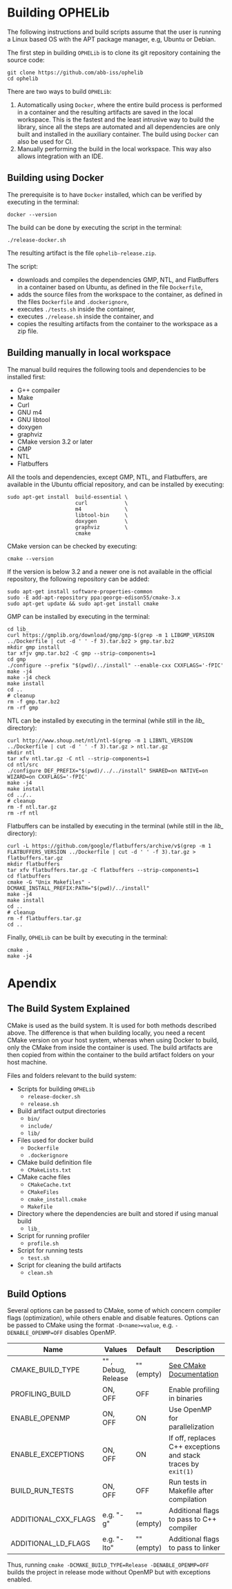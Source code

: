 # Building OPHELib

The following instructions and build scripts assume that the user is running a Linux based OS with the APT package manager, e.g, Ubuntu or Debian.

The first step in building `OPHELib` is to clone its git repository containing the source code:

    git clone https://github.com/abb-iss/ophelib
    cd ophelib

There are two ways to build `OPHELib`:
1. Automatically using `Docker`, where the entire build process is performed in a container and the resulting artifacts are saved in the local workspace. This is the fastest and the least intrusive way to build the library, since all the steps are automated and all dependencies are only built and installed in the auxiliary container. The build using `Docker` can also be used for CI.
2. Manually performing the build in the local workspace. This way also allows integration with an IDE.

## Building using Docker
The prerequisite is to have `Docker` installed, which can be verified by executing in the terminal:

```
docker --version
```

The build can be done by executing the script in the terminal:

```
./release-docker.sh
```
The resulting artifact is the file `ophelib-release.zip`.

The script:
* downloads and compiles the dependencies GMP, NTL, and FlatBuffers in a container based on Ubuntu, as defined in the file `Dockerfile`,
* adds the source files from the workspace to the container, as defined in the files `Dockerfile` and `.dockerignore`,
* executes `./tests.sh` inside the container,
* executes `./release.sh` inside the container, and
* copies the resulting artifacts from the container to the workspace as a zip file.

## Building manually in local workspace

The manual build requires the following tools and dependencies to be installed first:
* G++ compailer
* Make
* Curl
* GNU m4
* GNU libtool
* doxygen
* graphviz
* CMake version 3.2 or later
* GMP
* NTL
* Flatbuffers

All the tools and dependencies, except GMP, NTL, and Flatbuffers, are available in the Ubuntu official repository, and can be installed by executing:

```
sudo apt-get install  build-essential \
                      curl            \
                      m4              \
                      libtool-bin     \
                      doxygen         \
                      graphviz        \
                      cmake
```

CMake version can be checked by executing:

```
cmake --version
```

If the version is below 3.2 and a newer one is not available in the official repository, the following repository can be added:

```
sudo apt-get install software-properties-common
sudo -E add-apt-repository ppa:george-edison55/cmake-3.x
sudo apt-get update && sudo apt-get install cmake
```

GMP can be installed by executing in the terminal:

```
cd lib_
curl https://gmplib.org/download/gmp/gmp-$(grep -m 1 LIBGMP_VERSION ../Dockerfile | cut -d ' ' -f 3).tar.bz2 > gmp.tar.bz2
mkdir gmp install
tar xfjv gmp.tar.bz2 -C gmp --strip-components=1
cd gmp
./configure --prefix "$(pwd)/../install" --enable-cxx CXXFLAGS='-fPIC'
make -j4
make -j4 check
make install
cd ..
# cleanup
rm -f gmp.tar.bz2
rm -rf gmp
```
NTL can be installed by executing in the terminal (while still in the *lib_* directory):

```
curl http://www.shoup.net/ntl/ntl-$(grep -m 1 LIBNTL_VERSION ../Dockerfile | cut -d ' ' -f 3).tar.gz > ntl.tar.gz
mkdir ntl
tar xfv ntl.tar.gz -C ntl --strip-components=1
cd ntl/src
./configure DEF_PREFIX="$(pwd)/../../install" SHARED=on NATIVE=on WIZARD=on CXXFLAGS='-fPIC'
make -j4
make install
cd ../..
# cleanup
rm -f ntl.tar.gz
rm -rf ntl
```

Flatbuffers can be installed by executing in the terminal (while still in the *lib_* directory):

```
curl -L https://github.com/google/flatbuffers/archive/v$(grep -m 1 FLATBUFFERS_VERSION ../Dockerfile | cut -d ' ' -f 3).tar.gz > flatbuffers.tar.gz
mkdir flatbuffers
tar xfv flatbuffers.tar.gz -C flatbuffers --strip-components=1
cd flatbuffers
cmake -G "Unix Makefiles" -DCMAKE_INSTALL_PREFIX:PATH="$(pwd)/../install"
make -j4
make install
cd ..
# cleanup
rm -f flatbuffers.tar.gz
cd ..
```

Finally, `OPHELib` can be built by executing in the terminal:

```
cmake .
make -j4
```

# Apendix

## The Build System Explained
CMake is used as the build system. It is used for both methods described above. The difference is that when building locally, you need a recent CMake version on your host system, whereas when using Docker to build, only the CMake from inside the container is used. The build artifacts are then copied from within the container to the build artifact folders on your host machine.

Files and folders relevant to the build system:
* Scripts for building `OPHELib`
    * ```release-docker.sh```
    * ```release.sh```
* Build artifact output directories
    * ```bin/```
    * ```include/```
    * ```lib/```
* Files used for docker build
    * ```Dockerfile```
    * ```.dockerignore```
* CMake build definition file
    * ```CMakeLists.txt```
* CMake cache files
    * ```CMakeCache.txt```
    * ```CMakeFiles```
    * ```cmake_install.cmake```
    * ```Makefile```
* Directory where the dependencies are built and stored if using manual build
    * ```lib_```
* Script for running profiler
    * ```profile.sh```
* Script for running tests
    * ```test.sh```
* Script for cleaning the build artifacts
    * ```clean.sh```

## Build Options
Several options can be passed to CMake, some of which concern compiler flags (optimization), while others enable and disable features. Options can be passed to CMake using the format `-D<name>=value`, e.g. `-DENABLE_OPENMP=OFF` disables OpenMP.

| Name                 | Values              | Default    | Description |
|----------------------|---------------------|------------|-------------|
| CMAKE_BUILD_TYPE     | "" , Debug, Release | "" (empty) | [See CMake Documentation](https://cmake.org/cmake/help/v3.0/variable/CMAKE_BUILD_TYPE.html) |
| PROFILING_BUILD      | ON, OFF             | OFF        | Enable profiling in binaries                                  |
| ENABLE_OPENMP        | ON, OFF             | ON         | Use OpenMP for parallelization                                |
| ENABLE_EXCEPTIONS    | ON, OFF             | ON         | If off, replaces C++ exceptions and stack traces by `exit(1)` |
| BUILD_RUN_TESTS      | ON, OFF             | OFF        | Run tests in Makefile after compilation                       |
| ADDITIONAL_CXX_FLAGS | e.g. "-g"           | "" (empty) | Additional flags to pass to C++ compiler                      |
| ADDITIONAL_LD_FLAGS  | e.g. "-lto"         | "" (empty) | Additional flags to pass to linker                            |

Thus, running `cmake -DCMAKE_BUILD_TYPE=Release -DENABLE_OPENMP=OFF` builds the project in release mode without OpenMP but with exceptions enabled.

